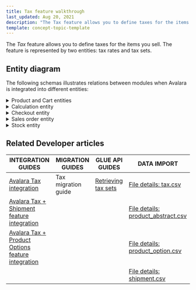 ```yaml
---
title: Tax feature walkthrough
last_updated: Aug 20, 2021
description: "The Tax feature allows you to define taxes for the items you sell. The feature is represented by two entities: tax rates and tax sets"
template: concept-topic-template
---
```


The _Tax_ feature allows you to define taxes for the items you sell. The feature is represented by two entities: tax rates and tax sets.

<!--
To learn more about the feature and to find out how end users use it, see [Tax feature overview](https://documentation.spryker.com/docs/tax-feature-overview) for business users.
-->

## Entity diagram

The following schemas illustrates relations between modules when Avalara is integrated into different entities:

<details><summary>Product and Cart entities</summary>

<div class="width-100">

![avalara+tax+product.png](https://spryker.s3.eu-central-1.amazonaws.com/docs/Features/Tax/Reference+information%3A+Avalara+integration%E2%80%94module+relations/Avalara+tax+product.png)

</div>

</details>

<details><summary>Calculation entity</summary>

<div class="width-100">

![avatar+tax+integration+module+dependency+graph.png](https://spryker.s3.eu-central-1.amazonaws.com/docs/Features/Tax/Reference+information%3A+Avalara+integration%E2%80%94module+relations/Avatar+Tax+Integration+module+dependency+graph.png)

</div>

</details>

<details><summary>Checkout entity</summary>

<div class="width-100">

![avalara+Tax+checkout.png](https://spryker.s3.eu-central-1.amazonaws.com/docs/Features/Tax/Reference+information%3A+Avalara+integration%E2%80%94module+relations/Avalara+Tax+checkout.png)

</div>

</details>

<details><summary>Sales order entity</summary>

<div class="width-100">

![avalara+Sales+Order+dependency.png](https://spryker.s3.eu-central-1.amazonaws.com/docs/Features/Tax/Reference+information%3A+Avalara+integration%E2%80%94module+relations/Avalara+Sales+Order+dependency.png)

</div>

</details>

<details><summary>Stock entity</summary>

<div class="width-100">

![avalara+Stock+context.png](https://spryker.s3.eu-central-1.amazonaws.com/docs/Features/Tax/Reference+information%3A+Avalara+integration%E2%80%94module+relations/Avalara+Stock+context.png)

</div>

</details>

## Related Developer articles

| INTEGRATION GUIDES | MIGRATION GUIDES | GLUE API GUIDES | DATA IMPORT |
|---|---|---|---|
| [Avalara Tax integration](/docs/scos/dev/feature-walkthroughs/{{page.version}}/tax-feature-walkthrough/tax-feature-walkthrough.html) |Tax migration guide | [Retrieving tax sets](/docs/scos/dev/glue-api-guides/{{page.version}}/managing-products/abstract-products/retrieving-tax-sets.html) | [File details: tax.csv](/docs/scos/dev/developer-guides/{{page.version}}/development-guide/data-import/data-import-categories/commerce-setup/file-details-tax.csv.html) | |
| [Avalara Tax + Shipment feature integration](/docs/scos/dev/technology-partners/{{page.version}}/taxes/avalara-tax-shipment-feature-integration.html) |  |  | [File details: product_abstract.csv](/docs/scos/dev/developer-guides/{{page.version}}/development-guide/data-import/data-import-categories/catalog-setup/products/file-details-product-abstract.csv.html) | |
| [Avalara Tax + Product Options feature integration](/docs/scos/dev/technology-partners/{{page.version}}/taxes/avalara-tax-product-options-feature-integration.html) |  |  | [File details: product_option.csv](/docs/scos/dev/developer-guides/{{page.version}}/development-guide/data-import/data-import-categories/special-product-types/product-options/file-details-product-option.csv.html) | |
|  |  |  | [File details: shipment.csv](/docs/scos/dev/developer-guides/{{page.version}}/development-guide/data-import/data-import-categories/commerce-setup/file-details-shipment.csv.html) |
